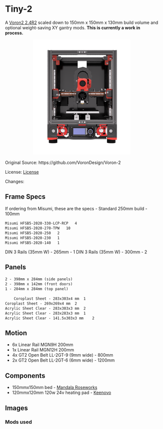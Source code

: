 # Tiny-2
A [Voron2 2.4R2](https://vorondesign.com/voron2.4) scaled down to 150mm x 150mm x 130mm build volume and optional weight-saving XY gantry mods. **This is currently a work in process.**
<p align="center">
  <img src="images/Tiny-2-render.png">
</p>
Original Source: https://github.com/VoronDesign/Voron-2

License: [License](./LICENSE.txt)

Changes: 

## Frame Specs

If ordering from Misumi, these are the specs - Standard 250mm build - 100mm

```
Misumi HFSB5-2020-330-LCP-RCP	4
Misumi HFSB5-2020-270-TPW	10
Misumi HFSB5-2020-250	2
Misumi HFSB5-2020-230	1
Misumi HFSB5-2020-140	1
```
DIN 3 Rails (35mm W) - 265mm - 1
DIN 3 Rails (35mm W) - 300mm - 2


## Panels

```
2 - 398mm x 284mm (side panels)
2 - 398mm x 142mm (front doors)
1 - 284mm x 284mm (top panel)

	Coroplast Sheet - 283x303x4 mm	1
Coroplast Sheet - 269x269x4 mm	2
Acrylic Sheet Clear - 283x303x3 mm	2
Acrylic Sheet Clear - 283x283x3 mm	1
Acrylic Sheet Clear - 141.5x303x3 mm	2
```

## Motion
- 6x Linear Rail MGN9H 200mm
- 1x Linear Rail MGN12H 200mm
- 4x GT2 Open Belt LL-2GT-9 (9mm wide) - 800mm
- 2x GT2 Open Belt LL-2GT-6 (6mm wide) - 1200mm


## Components
- 150mmx150mm bed - [Mandala Roseworks](https://www.mandalaroseworks.com/shop/tiny-t)
- 120mmx120mm 120w 24v heating pad - [Keenovo](https://keenovo.store/collections/standard-keenovo-silicone-heaters/products/keenovo-square-silicone-heater-3d-printer-build-plate-heatbed-heating-pad?variant=38120586870970)


## Images


### Mods used

